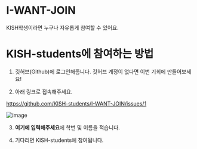 # I-WANT-JOIN
KISH학생이라면 누구나 자유롭게 참여할 수 있어요.

# KISH-students에 참여하는 방법
1. 깃허브(Github)에 로그인해줍니다. 깃허브 계정이 없다면 이번 기회에 만들어보세요!

2. 아래 링크로 접속해주세요.

https://github.com/KISH-students/I-WANT-JOIN/issues/1


![image](https://user-images.githubusercontent.com/29895665/82246737-71546f80-996f-11ea-9cac-ff635862b5fa.png)

3. **여기에 입력해주세요**에 학번 및 이름을 적습니다.

4. 기다리면 KISH-students에 참여됩니다.
